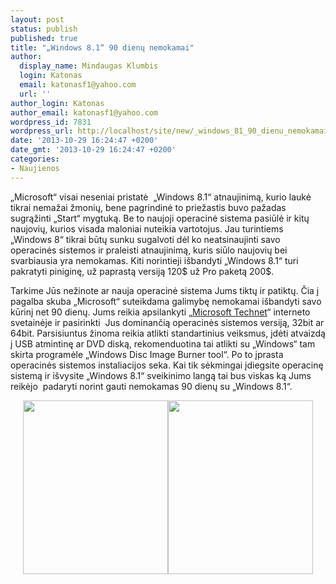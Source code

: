 ```yaml
---
layout: post
status: publish
published: true
title: "„Windows 8.1“ 90 dienų nemokamai"
author:
  display_name: Mindaugas Klumbis
  login: Katonas
  email: katonasf1@yahoo.com
  url: ''
author_login: Katonas
author_email: katonasf1@yahoo.com
wordpress_id: 7831
wordpress_url: http://localhost/site/new/_windows_81_90_dienu_nemokamai/
date: '2013-10-29 16:24:47 +0200'
date_gmt: '2013-10-29 16:24:47 +0200'
categories:
- Naujienos
---
```

<p>
	&bdquo;Microsoft&ldquo; visai neseniai pristatė&nbsp; &bdquo;Windows 8.1&ldquo; atnaujinimą, kurio laukė tikrai nemažai žmonių, bene pagrindinė to priežastis buvo pažadas sugrąžinti &bdquo;Start&ldquo; mygtuką. Be to naujoji operacinė sistema pasiūlė ir kitų naujovių, kurios visada maloniai nuteikia vartotojus. Jau turintiems &bdquo;Windows 8&ldquo; tikrai būtų sunku sugalvoti dėl ko neatsinaujinti savo operacinės sistemos ir praleisti atnaujinimą, kuris siūlo naujovių bei svarbiausia yra nemokamas. Kiti norintieji i&scaron;bandyti &bdquo;Windows 8.1&ldquo; turi pakratyti piniginę, už paprastą versiją 120$ už Pro paketą 200$.</p>
<p>
	Tarkime Jūs nežinote ar nauja operacinė sistema Jums tiktų ir patiktų. Čia į pagalba skuba &bdquo;Microsoft&ldquo; suteikdama galimybę nemokamai i&scaron;bandyti savo kūrinį net 90 dienų. Jums reikia apsilankyti &bdquo;<u><a href="http://technet.microsoft.com/en-us/evalcenter/hh699156.aspx ">Microsoft Technet</a></u>&ldquo; interneto svetainėje ir pasirinkti&nbsp; Jus dominančią operacinės sistemos versiją, 32bit ar 64bit. Parsisiuntus žinoma reikia atlikti standartinius veiksmus, įdėti atvaizdą į USB atmintinę ar DVD diską, rekomenduotina tai atlikti su &bdquo;Windows&ldquo; tam skirta programėle &bdquo;Windows Disc Image Burner tool&ldquo;. Po to įprasta operacinės sistemos instaliacijos seka. Kai tik sėkmingai įdiegsite operacinę sistemą ir i&scaron;vysite &bdquo;Windows 8.1&ldquo; sveikinimo langą tai bus viskas ką Jums reikėjo&nbsp; padaryti norint gauti nemokamas 90 dienų su &bdquo;Windows 8.1&ldquo;.</p>
<p style="text-align: center;">
	<a href="http://technews.lt/userfiles/Windows 8_1.jpg"><img alt="" src="http://technews.lt/userfiles/Windows 8_1.jpg" style="width: 232px; height: 278px;" /></a><a href="http://technews.lt/userfiles/Windows 8_1pro.jpg"><img alt="" src="http://technews.lt/userfiles/Windows 8_1pro.jpg" style="width: 232px; height: 278px;" /></a></p>
